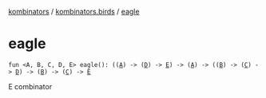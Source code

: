 [kombinators](../index.md) / [kombinators.birds](index.md) / [eagle](./eagle.md)

# eagle

`fun <A, B, C, D, E> eagle(): ((`[`A`](eagle.md#A)`) -> (`[`D`](eagle.md#D)`) -> `[`E`](eagle.md#E)`) -> (`[`A`](eagle.md#A)`) -> ((`[`B`](eagle.md#B)`) -> (`[`C`](eagle.md#C)`) -> `[`D`](eagle.md#D)`) -> (`[`B`](eagle.md#B)`) -> (`[`C`](eagle.md#C)`) -> `[`E`](eagle.md#E)

E combinator


